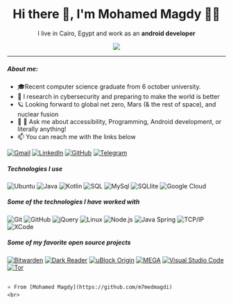 <h1 align='center'> Hi there 👋, I'm Mohamed Magdy  👩‍💻 </h1>

<p align='center'>
  I live in Cairo, Egypt and work as an <b>android developer</b> 
</p>

<p align='center'>
  <a href="#"><img src="https://visitor-badge.glitch.me/badge?page_id=m7medmagdi.m7medmagdi??style=for-the-badge&logo=appveyor"></a>

</p>

<hr>

##### About me:

- 🎓Recent computer science graduate from 6 october university.
- :test_tube: I research in cybersecurity and preparing to make the world is better
- 🪐 Looking forward to global net zero, Mars (& the rest of space), and nuclear fusion
- :speech_balloon: 💬 Ask me about accessibility, Programming, Android development, or literally anything!
- :mailbox: You can reach me with the links below

[![Gmail](https://img.shields.io/badge/-GMAIL-D14836?style=for-the-badge&logo=gmail&logoColor=white)](mailto:m7med.magdi@gmail.com)
[![LinkedIn](https://img.shields.io/badge/-LINKEDIN-0077B5?style=for-the-badge&logo=linkedin&logoColor=white)](https://www.linkedin.com/in/mohamed-magdy-014ba0216/)
 [![GitHub](https://img.shields.io/badge/GitHub-100000?style=for-the-badge&logo=github&logoColor=white)](https://github.com/m7medmagdi/)
  [![Telegram](https://img.shields.io/badge/Telegram-2CA5E0?style=for-the-badge&logo=telegram&logoColor=white
)](https://t.me/m7med_magdi/)


##### Technologies I use
![Ubuntu](https://img.shields.io/badge/Ubuntu-E95420?style=for-the-badge&logo=ubuntu&logoColor=white)
![Java](https://img.shields.io/badge/Java-ED8B00?style=for-the-badge&logo=java&logoColor=white)
![Kotlin](https://img.shields.io/badge/Kotlin-0095D5?&style=for-the-badge&logo=kotlin&logoColor=white)
![SQL](https://img.shields.io/badge/-SQL-000000?style=flat&logo=postgresql)
![MySql](https://img.shields.io/badge/MySQL-00000F?style=for-the-badge&logo=mysql&logoColor=white)
![SQLlite](https://img.shields.io/badge/SQLite-07405E?style=for-the-badge&logo=sqlite&logoColor=white)
![Google Cloud](https://img.shields.io/badge/Google_Cloud-4285F4?style=for-the-badge&logo=google-cloud&logoColor=white)


##### Some of the technologies I have worked with

![Git](https://img.shields.io/badge/-Git-222222?style=flat&logo=git&logoColor=F05032)
![GitHub](https://img.shields.io/badge/-GitHub-222222?style=flat&logo=github&logoColor=181717)
![jQuery](https://img.shields.io/badge/-jQuery-222222?style=flat&logo=jQuery&logoColor=0769AD)
![Linux](https://img.shields.io/badge/-Linux-222222?style=flat&logo=linux&logoColor=FCC624)
![Node.js](https://img.shields.io/badge/-Node.js-222222?style=flat&logo=node.js&logoColor=339933)
![Java Spring](https://img.shields.io/badge/-Spring-222222?style=flat&logo=spring&logoColor=6DB33F)
![TCP/IP](https://img.shields.io/badge/-TCP/IP-222222?style=flat&logo=cisco&logoColor=white)
![XCode](https://img.shields.io/badge/-XCode-222222?style=flat&logo=XCode&logoColor=1575F9)

##### Some of my favorite open source projects

[![Bitwarden](https://img.shields.io/badge/-Bitwarden-444444?style=flat&logo=bitwarden&logoColor=175DDC)](https://github.com/bitwarden)
[![Dark Reader](https://img.shields.io/badge/-Dark&#32;Reader-444444?style=flat&logo=Dark-Reader&logoColor=2f7485)](https://github.com/darkreader/darkreader)
[![uBlock Origin](https://img.shields.io/badge/-uBlock&#32;Origin-444444?style=flat&logo=UBlock-Origin&logoColor=800000)](https://github.com/gorhill/uBlock)
[![MEGA](https://img.shields.io/badge/-MEGA-444444?style=flat&logo=mega&logoColor=D9272E)](ttps://github.com/meganz/)
[![Visual Studio Code](https://img.shields.io/badge/-VSCode-444444?style=flat&logo=visual-studio-code&logoColor=007ACC)](https://github.com/microsoft/vscode)
[![Tor](https://img.shields.io/badge/-Tor-444444?style=flat&logo=tor&logoColor=7E4798)](https://www.torproject.org/)


```

⭐️ From [Mohamed Magdy](https://github.com/m7medmagdi)
<br>


